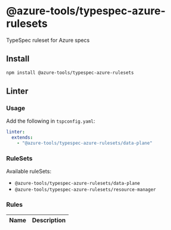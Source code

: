 # @azure-tools/typespec-azure-rulesets

TypeSpec ruleset for Azure specs

## Install

```bash
npm install @azure-tools/typespec-azure-rulesets
```

## Linter

### Usage

Add the following in `tspconfig.yaml`:

```yaml
linter:
  extends:
    - "@azure-tools/typespec-azure-rulesets/data-plane"
```

### RuleSets

Available ruleSets:

- `@azure-tools/typespec-azure-rulesets/data-plane`
- `@azure-tools/typespec-azure-rulesets/resource-manager`

### Rules

| Name | Description |
| ---- | ----------- |
